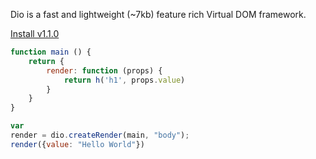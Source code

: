 Dio is a fast and lightweight (~7kb) feature rich Virtual DOM framework.

[Install v1.1.0](./documentation "button")

```javascript
function main () {
	return {
		render: function (props) {
			return h('h1', props.value)
		}
	}
}

var
render = dio.createRender(main, "body");
render({value: "Hello World"})
```
